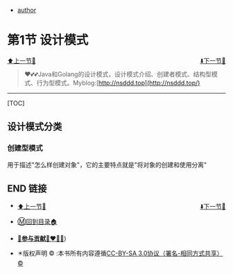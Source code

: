<!--
 * @Description: 
 * @Author: xiongxinwei 3293172751nss@gmail.com
 * @Date: 2022-09-30 14:14:12
 * @LastEditTime: 2022-09-30 14:29:13
 * @FilePath: \undefinedd:\文档\git\Block_Chain\go-advancend\design\1.md
 * @Github_Address: https://github.com/3293172751/cs-awesome-Block_Chain
 * Copyright (c) 2022 by xiongxinwei 3293172751nss@gmail.com, All Rights Reserved. @blog: http://nsddd.top
-->
+ [author](https://github.com/3293172751/cs-awesome-Block_Chain)

#  第1节 设计模式

<div><a href = '../README.md' style='float:left'>⬆️上一节🔗</a><a href = '2.md' style='float: right'>⬇️下一节🔗</a></div>

<br>

> ❤️💕💕Java和Golang的设计模式，设计模式介绍、创建者模式、结构型模式、行为型模式。Myblog:[http://nsddd.top](http://nsddd.top/)

---
[TOC]

## 设计模式分类

### 创建型模式

用于描述"怎么样创建对象"，它的主要特点就是"将对象的创建和使用分离"



## END 链接

<ul><li><div><a href = '../README.md' style='float:left'>⬆️上一节🔗</a><a href = '2.md' style='float: right'>⬇️下一节🔗</a></div></li></ul>

+ [Ⓜ️回到目录🏠](../README.md)

+ [**🫵参与贡献💞❤️‍🔥💖**](https://nsddd.top/archives/contributors))

+ ✴️版权声明 &copy; :本书所有内容遵循[CC-BY-SA 3.0协议（署名-相同方式共享）&copy;](http://zh.wikipedia.org/wiki/Wikipedia:CC-by-sa-3.0协议文本) 

